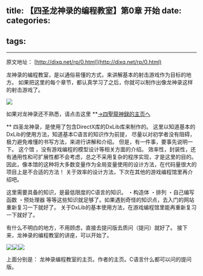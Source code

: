title: 【四圣龙神录的编程教室】第0章  开始
date: 
categories:
- 
tags:
- 
---
原文地址：
[http://dixq.net/rp/0.html](http://dixq.net/rp/0.html)

龙神录的编程教室，是以通俗易懂的方式，来讲解基本的射击游戏作为目标的地方。
如果把这里的每个章节，都认真学习了之后，你就可以制作出像龙神录这样的射击游戏了。

![](http://dixq.net/rp/img/0/15.jpg)

如果对龙神录还不熟悉，请点击这里
**[→四聖龍神録的主页へ](http://dixq.net/sr/)

**
四圣龙神录，是使用了包含DirectX库的DxLib库来制作的。
这里以知道基本的DxLib的使用方法，知道基本C语言的知识作为前提，
尽量以对初学者没有阻碍，极力避免难懂的书写方法，来进行讲解和介绍。
但是，有一件事，要事先说明一下。
这个馆 ，没有游戏编程的模型设计等相关方面的介绍。
效率性，封装性，还有通用性和可扩展性都不会考虑，总之不采用复杂的程序实现，才是这里的目的。
因此，像本馆的这种将大多数变量作为全局变量使用的设计方法，在代码量很大的项目上是不合适的方法！
关于效率的设计方法，下次在其他的游戏编程馆里再介绍吧。

这里需要具备的知识，是最低限度的C语言的知识。
・构造体
・排列
・自己编写函数
・预处理器
等等这些知识就足够了。如果遇到奇怪的知识点，去入门的网站重新复习一下就好了。
关于DxLib的基本使用方法，在游戏编程馆里能再重新复习一下就好了。

有什么不明白的地方，不用顾虑，直接去提问版去质问（提问）就好了。
接下来，龙神录的编程教室的讲座，可以开始了。

[![](http://dixq.net/rp/img/icon/top0.png)](http://dixq.net/rp/index.html)[![](http://dixq.net/rp/img/icon/top1.png)](http://dixq.net/index.html)[![](http://dixq.net/rp/img/icon/top2.png)](http://dixq.net/board/index.html)

上面分别是： 龙神录编程教室的主页。作者的主页。C语言什么都可以问的提问版。



